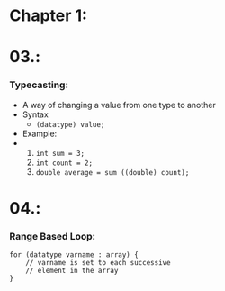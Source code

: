 # Chapter 1:

# 03.:
### Typecasting:
* A way of changing a value from one type to another
* Syntax
  * `(datatype) value;`
* Example:
* 1. `int sum = 3;`
  2. `int count = 2;`
  3. `double average = sum ((double) count);`

# 04.:
### Range Based Loop:
```
for (datatype varname : array) {
    // varname is set to each successive
    // element in the array
}
```

